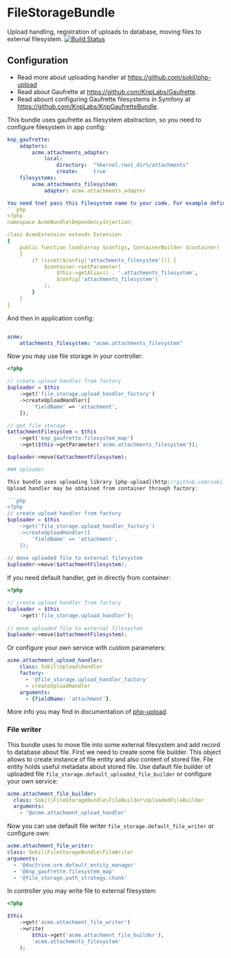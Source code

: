 # FileStorageBundle

Upload handling, registration of uploads to database, moving files to external filesystem.
[![Build Status](https://travis-ci.org/sokil/FileStorageBundle.svg?branch=master)](https://travis-ci.org/sokil/FileStorageBundle)

## Configuration

* Read more about uploading handler at https://github.com/sokil/php-upload
* Read about Gaufrette at https://github.com/KnpLabs/Gaufrette.
* Read abount configuring Gaufrette filesystems in Symfony at https://github.com/KnpLabs/KnpGaufretteBundle.

This bundle uses gaufrette as filesystem abstraction, so you need to configure filesystem in app config:
```yaml
knp_gaufrette:
    adapters:
        acme.attachments_adapter:
            local:
                directory:  "%kernel.root_dir%/attachments"
                create:     true
    filesystems:
        acme.attachments_filesystem:
            adapter: acme.attachments_adapter

You need tnet pass this filesystem name to your code. For example define parameter in extension of your bundle:
```php
<?php
namespace AcmeBundle\DependencyInjection;

class AcmeExtension extends Extension
{
    public function load(array $configs, ContainerBuilder $container)
    {
        if (isset($config['attachments_filesystem'])) {
            $container->setParameter(
                $this->getAlias() . '.attachments_filesystem',
                $config['attachments_filesystem']
            );
        }
    }
}
```

And then in application config:

```yaml

acme:
    attachments_filesystem: "acme.attachments_filesystem"
```

Now you may use file storage in your controller:
```php
<?php

// create upload handler from factory
$uploader = $this
    ->get('file_storage.upload_handler_factory')
    ->createUploadHandler([
        'fieldName' => 'attachment',
    ]);

// get file storage
$attachmentFilesystem = $this
    ->get('knp_gaufrette.filesystem_map')
    ->get($this->getParameter('acme.attachments_filesystem'));

$uploader->move($attachmentFilesystem);

### Uploader

This bundle uses uploading library [php-upload](http://github.com/sokil/php-upload) to handle uploads. 
Upload handler may be obtained from container through factory:

```php
<?php
// create upload handler from factory
$uploader = $this
    ->get('file_storage.upload_handler_factory')
    ->createUploadHandler([
        'fieldName' => 'attachment',
    ]);
    
// move uploaded file to external filesystem
$uploader->move($attachmentFilesystem);
```

If you need default handler, get in directly from container:

```php
<?php

// create upload handler from factory
$uploader = $this
    ->get('file_storage.upload_handler');
    
// move uploaded file to external filesystem
$uploader->move($attachmentFilesystem);
```

Or configure your own service with custom parameters:
```yaml
acme.attachment_upload_handler:
    class: Sokil\Upload\Handler
    factory:
      - '@file_storage.upload_handler_factory'
      - createUploadHandler
    arguments: 
      - {fieldName: 'attachment'},
```

More info you may find in documentation of [php-upload](http://github.com/sokil/php-upload).

### File writer

This bundle uses to move file into some external filesystem and add record to database about file.
First we need to create some file builder. This object allows to create instance of file entity and also 
content of stored file. File entity holds useful metadata about stored file. Use dafault file builder 
of uploaded file `file_storage.default_uploaded_file_builder` or configure your own service:
  
```yaml
acme.attachment_file_builder:
  class: Sokil\FileStorageBundle\FileBuilder\UploadedFileBuilder
  arguments:
    - '@acme.attachment_upload_handler'
```

Now you can use default file writer `file_storage.default_file_writer` or configure own:

```yaml
acme.attachment_file_writer:
class: Sokil\FileStorageBundle\FileWriter
arguments:
  - '@doctrine.orm.default_entity_manager'
  - '@knp_gaufrette.filesystem_map'
  - '@file_storage.path_strategy.chunk'
```

In controller you may write file to external filesystem
```php
<?php

$this
    ->get('acme.attachment_file_writer')
    ->write(
        $this->get('acme.attachment_file_builder'),
        'acme.attachments_filesystem'
    );
````


